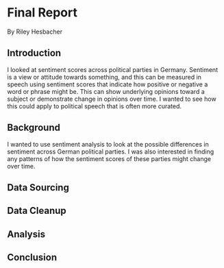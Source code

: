 # Final Report
By Riley Hesbacher

## Introduction
I looked at sentiment scores across political parties in Germany. Sentiment is a view or attitude towards something, and this can be measured in speech using sentiment scores that indicate how positive or negative a word or phrase might be. This can show underlying opinions toward a subject or demonstrate change in opinions over time. I wanted to see how this could apply to political speech that is often more curated. 

## Background
I wanted to use sentiment analysis to look at the possible differences in sentiment across German political parties. I was also interested in finding any patterns of how the sentiment scores of these parties might change over time. 


## Data Sourcing

## Data Cleanup

## Analysis

## Conclusion